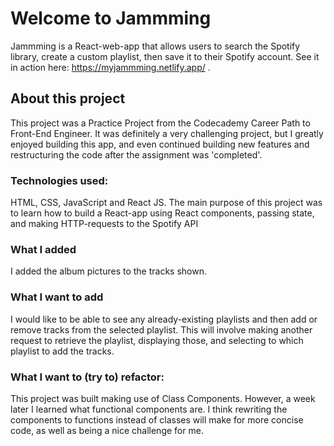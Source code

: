# Welcome to Jammming

Jammming is a React-web-app that allows users to search the Spotify library, create a custom playlist, then save it to their Spotify account.
See it in action here: https://myjammming.netlify.app/ .

## About this project

This project was a Practice Project from the Codecademy Career Path to Front-End Engineer. It was definitely a very challenging project, but I greatly enjoyed building this app, and even continued building new features and restructuring the code after the assignment was 'completed'.

### Technologies used:

HTML, CSS, JavaScript and React JS. 
The main purpose of this project was to learn how to build a React-app using React components, passing state, and making HTTP-requests to the Spotify API

### What I added

I added the album pictures to the tracks shown.

### What I want to add

I would like to be able to see any already-existing playlists and then add or remove tracks from the selected playlist. This will involve making another request to retrieve the playlist, displaying those, and selecting to which playlist to add the tracks. 

### What I want to (try to) refactor:

This project was built making use of Class Components. However, a week later I learned what functional components are. I think rewriting the components to functions instead of classes will make for more concise code, as well as being a nice challenge for me.


